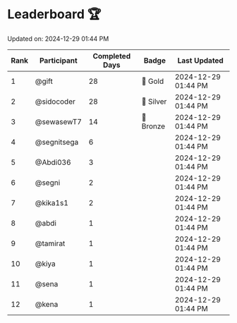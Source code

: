 # Leaderboard 🏆

Updated on: 2024-12-29 01:44 PM

| Rank | Participant       | Completed Days | Badge      | Last Updated         |
|------|-------------------|----------------|------------|----------------------|
| 1    | @gift             | 28             | 🏅 Gold     | 2024-12-29 01:44 PM |
| 2    | @sidocoder        | 28             | 🥈 Silver   | 2024-12-29 01:44 PM |
| 3    | @sewasewT7        | 14             | 🥉 Bronze   | 2024-12-29 01:44 PM |
| 4    | @segnitsega       | 6              |            | 2024-12-29 01:44 PM |
| 5    | @Abdi036          | 3              |            | 2024-12-29 01:44 PM |
| 6    | @segni            | 2              |            | 2024-12-29 01:44 PM |
| 7    | @kika1s1          | 2              |            | 2024-12-29 01:44 PM |
| 8    | @abdi             | 1              |            | 2024-12-29 01:44 PM |
| 9    | @tamirat          | 1              |            | 2024-12-29 01:44 PM |
| 10   | @kiya             | 1              |            | 2024-12-29 01:44 PM |
| 11   | @sena             | 1              |            | 2024-12-29 01:44 PM |
| 12   | @kena             | 1              |            | 2024-12-29 01:44 PM |
